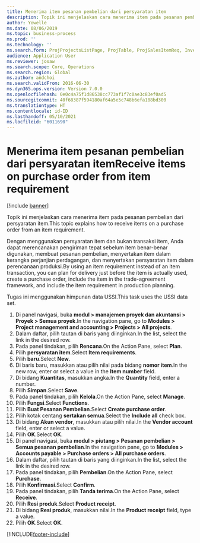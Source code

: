 ```yaml
---
title: Menerima item pesanan pembelian dari persyaratan item
description: Topik ini menjelaskan cara menerima item pada pesanan pembelian dari persyaratan item.
author: Yowelle
ms.date: 08/06/2019
ms.topic: business-process
ms.prod: ''
ms.technology: ''
ms.search.form: ProjProjectsListPage, ProjTable, ProjSalesItemReq, InventItemIdLookupSimple, PurchCreateFromSalesOrder, VendAccountItemLookup, PurchTable, PurchEditLines
audience: Application User
ms.reviewer: josaw
ms.search.scope: Core, Operations
ms.search.region: Global
ms.author: andchoi
ms.search.validFrom: 2016-06-30
ms.dyn365.ops.version: Version 7.0.0
ms.openlocfilehash: 0e0c4a75f1d86538cc773af1f7c0ae3c83ef0ad5
ms.sourcegitcommit: 40f68387f594180af64a5e5c748b6efa188bd300
ms.translationtype: HT
ms.contentlocale: id-ID
ms.lasthandoff: 05/10/2021
ms.locfileid: "6011690"
---
```

# <a name="receive-items-on-purchase-order-from-item-requirement"></a><span data-ttu-id="4cb92-103">Menerima item pesanan pembelian dari persyaratan item</span><span class="sxs-lookup"><span data-stu-id="4cb92-103">Receive items on purchase order from item requirement</span></span>

[!include [banner](../../includes/banner.md)]

<span data-ttu-id="4cb92-104">Topik ini menjelaskan cara menerima item pada pesanan pembelian dari persyaratan item.</span><span class="sxs-lookup"><span data-stu-id="4cb92-104">This topic explains how to receive items on a purchase order from an item requirement.</span></span>

<span data-ttu-id="4cb92-105">Dengan menggunakan persyaratan item dan bukan transaksi item, Anda dapat merencanakan pengiriman tepat sebelum item benar-benar digunakan, membuat pesanan pembelian, menyertakan item dalam kerangka perjanjian perdagangan, dan menyertakan persyaratan item dalam perencanaan produksi.</span><span class="sxs-lookup"><span data-stu-id="4cb92-105">By using an item requirement instead of an item transaction, you can plan for delivery just before the item is actually used, create a purchase order, include the item in the trade-agreement framework, and include the item requirement in production planning.</span></span> 

<span data-ttu-id="4cb92-106">Tugas ini menggunakan himpunan data USSI.</span><span class="sxs-lookup"><span data-stu-id="4cb92-106">This task uses the USSI data set.</span></span>

1. <span data-ttu-id="4cb92-107">Di panel navigasi, buka **modul > manajemen proyek dan akuntansi > Proyek > Semua proyek**.</span><span class="sxs-lookup"><span data-stu-id="4cb92-107">In the navigation pane, go to **Modules > Project management and accounting > Projects > All projects**.</span></span>
2. <span data-ttu-id="4cb92-108">Dalam daftar, pilih tautan di baris yang diinginkan.</span><span class="sxs-lookup"><span data-stu-id="4cb92-108">In the list, select the link in the desired row.</span></span>
3. <span data-ttu-id="4cb92-109">Pada panel tindakan, pilih **Rencana**.</span><span class="sxs-lookup"><span data-stu-id="4cb92-109">On the Action Pane, select **Plan**.</span></span>
4. <span data-ttu-id="4cb92-110">Pilih **persyaratan item**.</span><span class="sxs-lookup"><span data-stu-id="4cb92-110">Select **Item requirements**.</span></span>
5. <span data-ttu-id="4cb92-111">Pilih **baru**.</span><span class="sxs-lookup"><span data-stu-id="4cb92-111">Select **New**.</span></span>
6. <span data-ttu-id="4cb92-112">Di baris baru, masukkan atau pilih nilai pada bidang **nomor item**.</span><span class="sxs-lookup"><span data-stu-id="4cb92-112">In the new row, enter or select a value in the **Item number** field.</span></span>
7. <span data-ttu-id="4cb92-113">Di bidang **Kuantitas**, masukkan angka.</span><span class="sxs-lookup"><span data-stu-id="4cb92-113">In the **Quantity** field, enter a number.</span></span>
8. <span data-ttu-id="4cb92-114">Pilih **Simpan**.</span><span class="sxs-lookup"><span data-stu-id="4cb92-114">Select **Save**.</span></span>
9. <span data-ttu-id="4cb92-115">Pada panel tindakan, pilih **Kelola**.</span><span class="sxs-lookup"><span data-stu-id="4cb92-115">On the Action Pane, select **Manage**.</span></span>
10. <span data-ttu-id="4cb92-116">Pilih **Fungsi**.</span><span class="sxs-lookup"><span data-stu-id="4cb92-116">Select **Functions**.</span></span>
11. <span data-ttu-id="4cb92-117">Pilih **Buat Pesanan Pembelian**.</span><span class="sxs-lookup"><span data-stu-id="4cb92-117">Select **Create purchase order**.</span></span>
12. <span data-ttu-id="4cb92-118">Pilih kotak centang **sertakan semua**.</span><span class="sxs-lookup"><span data-stu-id="4cb92-118">Select the **Include all** check box.</span></span>
13. <span data-ttu-id="4cb92-119">Di bidang **Akun vendor**, masukkan atau pilih nilai.</span><span class="sxs-lookup"><span data-stu-id="4cb92-119">In the **Vendor account** field, enter or select a value.</span></span>
14. <span data-ttu-id="4cb92-120">Pilih **OK**.</span><span class="sxs-lookup"><span data-stu-id="4cb92-120">Select **OK**.</span></span>
15. <span data-ttu-id="4cb92-121">Di panel navigasi, buka **modul > piutang > Pesanan pembelian > Semua pesanan pembelian**.</span><span class="sxs-lookup"><span data-stu-id="4cb92-121">In the navigation pane, go to **Modules > Accounts payable > Purchase orders > All purchase orders**.</span></span>
16. <span data-ttu-id="4cb92-122">Dalam daftar, pilih tautan di baris yang diinginkan.</span><span class="sxs-lookup"><span data-stu-id="4cb92-122">In the list, select the link in the desired row.</span></span>
17. <span data-ttu-id="4cb92-123">Pada panel tindakan, pilih **Pembelian**.</span><span class="sxs-lookup"><span data-stu-id="4cb92-123">On the Action Pane, select **Purchase**.</span></span>
18. <span data-ttu-id="4cb92-124">Pilih **Konfirmasi**.</span><span class="sxs-lookup"><span data-stu-id="4cb92-124">Select **Confirm**.</span></span>
19. <span data-ttu-id="4cb92-125">Pada panel tindakan, pilih **Tanda terima**.</span><span class="sxs-lookup"><span data-stu-id="4cb92-125">On the Action Pane, select **Receive**.</span></span>
20. <span data-ttu-id="4cb92-126">Pilih **Resi produk**.</span><span class="sxs-lookup"><span data-stu-id="4cb92-126">Select **Product receipt**.</span></span>
21. <span data-ttu-id="4cb92-127">Di bidang **Resi produk**, masukkan nilai.</span><span class="sxs-lookup"><span data-stu-id="4cb92-127">In the **Product receipt** field, type a value.</span></span>
22. <span data-ttu-id="4cb92-128">Pilih **OK**.</span><span class="sxs-lookup"><span data-stu-id="4cb92-128">Select **OK**.</span></span>



[!INCLUDE[footer-include](../../includes/footer-banner.md)]